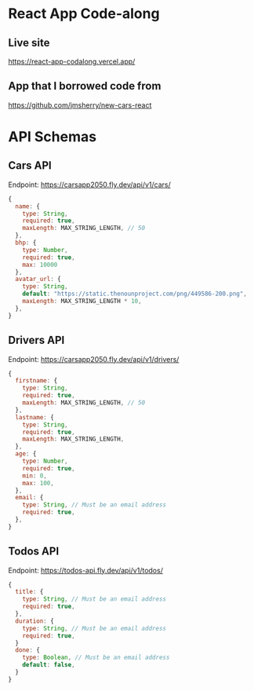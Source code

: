 # React App Code-along

## Live site

<https://react-app-codalong.vercel.app/>

## App that I borrowed code from

<https://github.com/jmsherry/new-cars-react>

# API Schemas

## Cars API

Endpoint: <https://carsapp2050.fly.dev/api/v1/cars/>

```javascript
{
  name: {
    type: String,
    required: true,
    maxLength: MAX_STRING_LENGTH, // 50
  },
  bhp: {
    type: Number,
    required: true,
    max: 10000
  },
  avatar_url: {
    type: String,
    default: "https://static.thenounproject.com/png/449586-200.png",
    maxLength: MAX_STRING_LENGTH * 10,
  },
}
```

## Drivers API

Endpoint: <https://carsapp2050.fly.dev/api/v1/drivers/>

```javascript
{
  firstname: {
    type: String,
    required: true,
    maxLength: MAX_STRING_LENGTH, // 50
  },
  lastname: {
    type: String,
    required: true,
    maxLength: MAX_STRING_LENGTH,
  },
  age: {
    type: Number,
    required: true,
    min: 0,
    max: 100,
  },
  email: {
    type: String, // Must be an email address
    required: true,
  },
}
```
## Todos API

Endpoint: <https://todos-api.fly.dev/api/v1/todos/>

```javascript
{
  title: {
    type: String, // Must be an email address
    required: true,
  },
  duration: {
    type: String, // Must be an email address
    required: true,
  }
  done: {
    type: Boolean, // Must be an email address
    default: false,
  }
}
```

